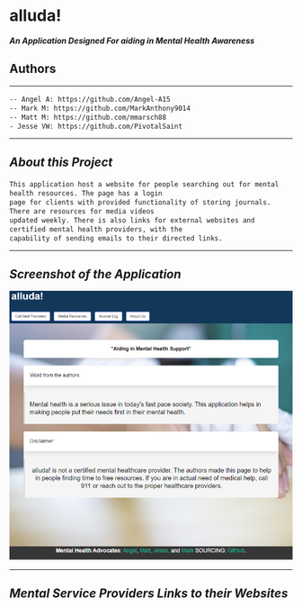 # alluda!

***An Application Designed For aiding in Mental Health Awareness***

## **Authors**
----
    -- Angel A: https://github.com/Angel-A15
    -- Mark M: https://github.com/MarkAnthony9014
    -- Matt M: https://github.com/mmarsch88
    - Jesse VW: https://github.com/PivotalSaint
----
## ***About this Project***

    This application host a website for people searching out for mental health resources. The page has a login 
    page for clients with provided functionality of storing journals. There are resources for media videos 
    updated weekly. There is also links for external websites and certified mental health providers, with the 
    capability of sending emails to their directed links.
----
## ***Screenshot of the Application***
![img](/public/images/alluda-scrnsht1.png)

----
## ***Mental Service Providers Links to their Websites***

##

